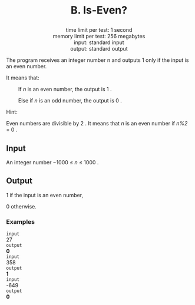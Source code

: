 # <p align="center"> B. Is-Even? </p>

<p align="center">
  time limit per test: 1 second <br>
  memory limit per test: 256 megabytes <br>
input: standard input<br>
output: standard output
</p>

The program receives an integer number n
 and outputs 1
 only if the input is an even number.

It means that:

      If _n_
 is an even number, the output is 1
.

      Else if _n_
 is an odd number, the output is 0
.

Hint:

Even numbers are divisible by 2
. It means that _n_
 is an even number if _n%2_ = 0
.

## Input
An integer number −1000 ≤ _n_ ≤ 1000
.

## Output
1
 if the input is an even number,

0
 otherwise.

### Examples
 ```input```<br>
27<br>
 ```output```<br>
**0**<br>
 ```input```<br>
358<br>
 ```output```<br>
**1**<br>
 ```input```<br>
-649<br>
```output```<br>
**0**
